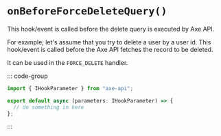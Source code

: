 # `onBeforeForceDeleteQuery()`

This hook/event is called before the delete query is executed by Axe API.

For example; let's assume that you try to delete a user by a user id. This hook/event is called before the Axe API fetches the record to be deleted.

It can be used in the `FORCE_DELETE` handler.

::: code-group

```ts [app/v1/Hooks/User/onBeforeForceDeleteQuery.ts]
import { IHookParameter } from "axe-api";

export default async (parameters: IHookParameter) => {
  // do something in here
};
```

:::
